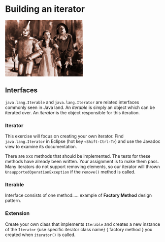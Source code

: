 # Building an iterator

<img src="images/ohMy.jpg" title="Oh My!" width="50%" />

## Interfaces

`java.lang.Iterable` and `java.lang.Iterator` are related interfaces commonly seen in Java land. An *iterable* is simply an object which can be iterated over. An *iterator* is the object responsible for this iteration.

### Iterator

This exercise will focus on creating your own iterator. Find `java.lang.Iterator` in Eclipse (hot key `<Shift-Ctrl-T>`) and use the Javadoc view to examine its documentation.

There are xxx methods that should be implemented. The tests for these methods have already been written. Your assignment is to make them pass. Many iterators do not support removing elements, so our iterator will thrown `UnsupportedOperationException` if the `remove()` method is called.

### Iterable

Interface consists of one method..... example of **Factory Method** design pattern.

### Extension

Create your own class that implements `Iterable` and creates a new instance of the `Iterator` {use specific iterator class name}  { factory method } you created when `iterator()` is called.